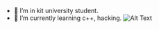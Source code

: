 - 👀 I’m in kit university student.
- 🌱 I’m currently learning c++, hacking.
![Alt Text](![image](https://github.com/igeonbs/igeonbs/assets/149852287/12440e3f-895d-4de6-82a5-000a9e945697)
)
